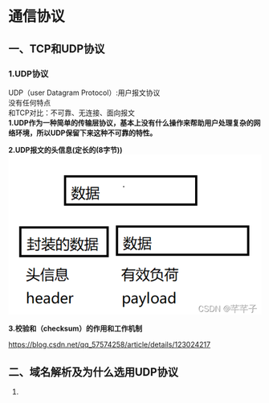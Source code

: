 # 通信协议 #
## 一、TCP和UDP协议 ##
### 1.UDP协议 ###
UDP（user Datagram Protocol）:用户报文协议<br>
没有任何特点<br>
和TCP对比：不可靠、无连接、面向报文<br>
**1.UDP作为一种简单的传输层协议，基本上没有什么操作来帮助用户处理复杂的网络环境，所以UDP保留下来这种不可靠的特性。**

**2.UDP报文的头信息(定长的(8字节))**
![](./images/udp_data.png)

**3.校验和（checksum）的作用和工作机制**<br>

https://blog.csdn.net/qq_57574258/article/details/123024217

## 二、域名解析及为什么选用UDP协议 ##
1.